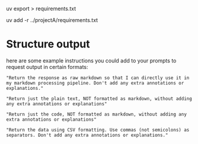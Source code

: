uv export > requirements.txt

uv add -r ../projectA/requirements.txt


# Structure output
here are some example instructions you could add to your prompts to request output in certain formats:

    "Return the response as raw markdown so that I can directly use it in my markdown processing pipeline. Don't add any extra annotations or explanations."

    "Return just the plain text, NOT formatted as markdown, without adding any extra annotations or explanations"

    "Return just the code, NOT formatted as markdown, without adding any extra annotations or explanations"

    "Return the data using CSV formatting. Use commas (not semicolons) as separators. Don't add any extra annotations or explanations."